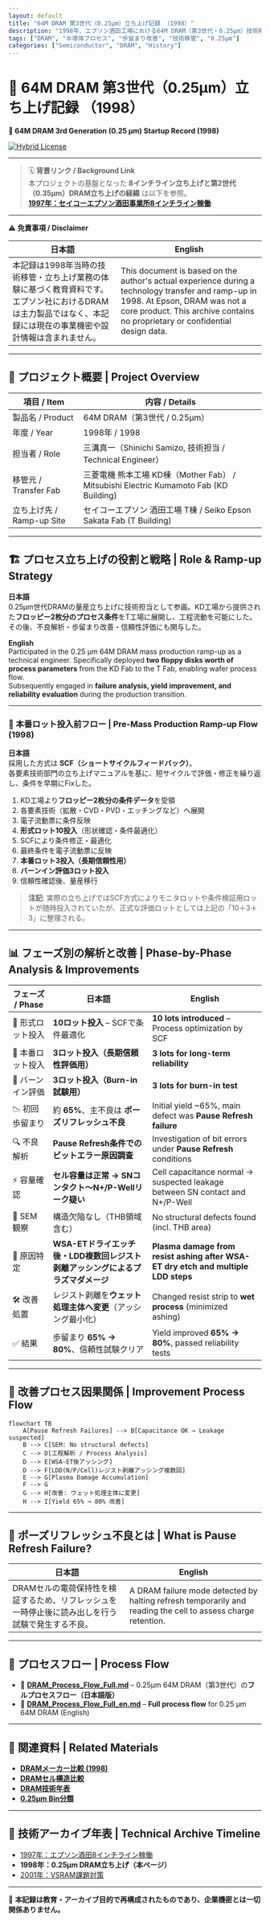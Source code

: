 ```yaml
---
layout: default
title: "64M DRAM 第3世代（0.25μm）立ち上げ記録 （1998）"
description: "1998年、エプソン酒田工場における64M DRAM（第3世代・0.25μm）技術移管・立ち上げ記録。歩留まり改善や不良解析の実体験を再構成。"
tags: ["DRAM", "半導体プロセス", "歩留まり改善", "技術移管", "0.25μm"]
categories: ["Semiconductor", "DRAM", "History"]
---
```


# 📘 64M DRAM 第3世代（0.25μm）立ち上げ記録 （1998）  
**📘 64M DRAM 3rd Generation (0.25 μm) Startup Record (1998)**  

[![Hybrid License](https://img.shields.io/badge/license-Hybrid-blueviolet)](https://samizo-aitl.github.io/Edusemi-Plus/archive/#license)

---

> 🗓️ **背景リンク / Background Link**  
> 本プロジェクトの基盤となった **8インチライン立ち上げと第2世代（0.35μm）DRAM立ち上げの経緯** は以下を参照。  
> **[1997年：セイコーエプソン酒田事業所8インチライン稼働](../in1997/Epson_Sakata_8inch_Line.md)**

---

⚠️ **免責事項 / Disclaimer**  

| 日本語 | English |
|--------|---------|
| 本記録は1998年当時の技術移管・立ち上げ業務の体験に基づく教育資料です。エプソン社におけるDRAMは主力製品ではなく、本記録には現在の事業機密や設計情報は含まれません。 | This document is based on the author's actual experience during a technology transfer and ramp-up in 1998. At Epson, DRAM was not a core product. This archive contains no proprietary or confidential design data. |

---

## 🧭 プロジェクト概要 | Project Overview

| 項目 / Item             | 内容 / Details                                                |
|------------------------|---------------------------------------------------------------|
| 製品名 / Product       | 64M DRAM（第3世代 / 0.25μm）                                  |
| 年度 / Year            | 1998年 / 1998                                                 |
| 担当者 / Role          | 三溝真一（Shinichi Samizo, 技術担当 / Technical Engineer）         |
| 移管元 / Transfer Fab   | 三菱電機 熊本工場 KD棟（Mother Fab） / Mitsubishi Electric Kumamoto Fab (KD Building) |
| 立ち上げ先 / Ramp-up Site | セイコーエプソン 酒田工場 T棟 / Seiko Epson Sakata Fab (T Building) |

---

## 🏗️ プロセス立ち上げの役割と戦略 | Role & Ramp-up Strategy

**日本語**  
0.25μm世代DRAMの量産立ち上げに技術担当として参画。KD工場から提供された**フロッピー2枚分のプロセス条件**をT工場に展開し、工程流動を可能にした。  
その後、不良解析・歩留まり改善・信頼性評価にも関与した。  

**English**  
Participated in the 0.25 μm 64M DRAM mass production ramp-up as a technical engineer. Specifically deployed **two floppy disks worth of process parameters** from the KD Fab to the T Fab, enabling wafer process flow.  
Subsequently engaged in **failure analysis, yield improvement, and reliability evaluation** during the production transition.  

---

### 🔄 本番ロット投入前フロー | Pre-Mass Production Ramp-up Flow (1998)

**日本語**  
採用した方式は **SCF（ショートサイクルフィードバック）**。  
各要素技術部門の立ち上げマニュアルを基に、短サイクルで評価・修正を繰り返し、条件を早期にFixした。  

1. KD工場より**フロッピー2枚分の条件データ**を受領  
2. 各要素技術（拡散・CVD・PVD・エッチングなど）へ展開  
3. 電子流動票に条件反映  
4. **形式ロット10投入**（形状確認・条件最適化）  
5. SCFにより条件修正・最適化  
6. 最終条件を電子流動票に反映  
7. **本番ロット3投入（長期信頼性用）**  
8. **バーンイン評価3ロット投入**  
9. 信頼性確認後、量産移行  

> **注記**: 実際の立ち上げではSCF方式によりモニタロットや条件検証用ロットが随時投入されていたが、正式な評価ロットとしては上記の「10＋3＋3」に整理される。  

---

## 📊 フェーズ別の解析と改善 | Phase-by-Phase Analysis & Improvements

| フェーズ / Phase | 日本語 | English |
|-----------------|--------|---------|
| 🔹 形式ロット投入 | **10ロット投入** – SCFで条件最適化 | **10 lots introduced** – Process optimization by SCF |
| 🔹 本番ロット投入 | **3ロット投入（長期信頼性評価用）** | **3 lots for long-term reliability** |
| 🔹 バーンイン評価 | **3ロット投入（Burn-in試験用）** | **3 lots for burn-in test** |
| 📉 初回歩留まり | 約 **65%**、主不良は **ポーズリフレッシュ不良** | Initial yield ~65%, main defect was **Pause Refresh failure** |
| 🔍 不良解析 | **Pause Refresh条件でのビットエラー原因調査** | Investigation of bit errors under **Pause Refresh** conditions |
| ⚡ 容量確認 | **セル容量は正常 → SNコンタクト〜N+/P-Wellリーク疑い** | Cell capacitance normal → suspected leakage between SN contact and N+/P-Well |
| 🧐 SEM観察 | 構造欠陥なし（THB領域含む） | No structural defects found (incl. THB area) |
| 📌 原因特定 | **WSA-ETドライエッチ後・LDD複数回レジスト剥離アッシングによるプラズマダメージ** | **Plasma damage from resist ashing after WSA-ET dry etch and multiple LDD steps** |
| 🛠️ 改善処置 | レジスト剥離を**ウェット処理主体へ変更**（アッシング最小化） | Changed resist strip to **wet process** (minimized ashing) |
| ✅ 結果 | 歩留まり **65% → 80%**、信頼性試験クリア | Yield improved **65% → 80%**, passed reliability tests |

---

## 🔄 改善プロセス因果関係 | Improvement Process Flow

```mermaid
flowchart TB
    A[Pause Refresh Failures] --> B[Capacitance OK → Leakage suspected]
    B --> C[SEM: No structural defects]
    C --> D[工程解析 / Process Analysis]
    D --> E[WSA-ET後アッシング]
    D --> F[LDD(N/P/Cell)レジスト剥離アッシング複数回]
    E --> G[Plasma Damage Accumulation]
    F --> G
    G --> H[改善: ウェット処理主体に変更]
    H --> I[Yield 65% → 80% 改善]
```

---

## 🧪 ポーズリフレッシュ不良とは | What is Pause Refresh Failure?

| 日本語 | English |
|--------|---------|
| DRAMセルの電荷保持性を検証するため、リフレッシュを一時停止後に読み出しを行う試験で発生する不良。 | A DRAM failure mode detected by halting refresh temporarily and reading the cell to assess charge retention. |

---

## 📂 プロセスフロー | Process Flow

- 📄 **[DRAM_Process_Flow_Full.md](./DRAM_Process_Flow_Full.md)** – 0.25μm 64M DRAM（第3世代）の**フルプロセスフロー（日本語版）**  
- 📄 **[DRAM_Process_Flow_Full_en.md](./DRAM_Process_Flow_Full_en.md)** – **Full process flow** for 0.25 μm 64M DRAM (English)

---

## 📎 関連資料 | Related Materials

- **[DRAMメーカー比較 (1998)](DRAM_Maker_Comparison_1998.md)**  
- **[DRAMセル構造比較](DRAM_Cell_Structure_Comparison.md)**  
- **[DRAM技術年表](DRAM_Cell_Technology_Chronology.md)**  
- **[0.25μm Bin分類](dram_wafer_test_binclass_0.25um.md)**  

---

## 📅 技術アーカイブ年表 | Technical Archive Timeline

- [1997年：エプソン酒田8インチライン稼働](../in1997/Epson_Sakata_8inch_Line.md)  
- **1998年：0.25μm DRAM立ち上げ（本ページ）**  
- [2001年：VSRAM課題対策](../in2001/VSRAM_2001.md)  

---

📘 **本記録は教育・アーカイブ目的で再構成されたものであり、企業機密とは一切関係ありません。**  

